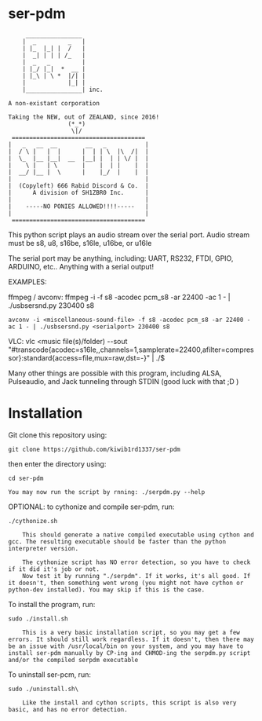 # ser-pdm
	     ________________
	    |  _         _   |
	    | |_  |_| |  /   |
	    |  _| | | | /_   |
	    |  _   _         |
	    | |_/ |_|  *  __ |
	    | |_\ | \ *  |/| |
	    |            |_| |
	    |________________| inc.

	A non-existant corporation
	
	Taking the NEW, out of ZEALAND, since 2016!
	                 (*_*)
	                  \|/
	 ======================================
	|   _   __  __        __   _           |
	|  / \ |   |  |      |  | | \  |\  /|  |
	|  \_  |__ |__|  __  |__| |  | | \/ |  |
	|    \ |   | \       |    |  | |    |  |
	|  __/ |__ |  \      |    |_/  |    |  |
	|                                      |
	|  (Copyleft) 666 Rabid Discord & Co.  |
	|      A division of SH1ZBR0 Inc.      |
	|                                      |
	|    -----NO PONIES ALLOWED!!!!-----   |
	|                                      |
	 ======================================

This python script plays an audio stream over the serial port.
Audio stream must be s8, u8, s16be, s16le, u16be, or u16le

The serial port may be anything, including:
UART, RS232, FTDI, GPIO, ARDUINO, etc.. Anything with a serial output!

EXAMPLES:

ffmpeg / avconv:
	ffmpeg -i <miscellaneous-sound-file> -f s8 -acodec pcm_s8 -ar 22400 -ac 1 - | ./usbsersnd.py <serialport> 230400 s8

	avconv -i <miscellaneous-sound-file> -f s8 -acodec pcm_s8 -ar 22400 -ac 1 - | ./usbsersnd.py <serialport> 230400 s8

VLC:
	vlc <music file(s)/folder) --sout \"#transcode{acodec=s16le,,channels=1,samplerate=22400,afilter=compressor}:standard{access=file,mux=raw,dst=-}\" | ./$

Many other things are possible with this program, including ALSA, Pulseaudio, and Jack tunneling through STDIN (good luck with that ;D )

# Installation

Git clone this repository using:

	git clone https://github.com/kiwib1rd1337/ser-pdm

then enter the directory using:

	cd ser-pdm

	You may now run the script by rnning: ./serpdm.py --help

OPTIONAL: to cythonize and compile ser-pdm, run:

	./cythonize.sh

		This should generate a native compiled executable using cython and gcc. The resulting executable should be faster than the python interpreter version.
	
		The cythonize script has NO error detection, so you have to check if it did it's job or not.
		Now test it by running "./serpdm". If it works, it's all good. If it doesn't, then something went wrong (you might not have cython or python-dev installed). You may skip if this is the case.

To install the program, run:

	sudo ./install.sh
	
		This is a very basic installation script, so you may get a few errors. It should still work regardless. If it doesn't, then there may be an issue with /usr/local/bin on your system, and you may have to install ser-pdm manually by CP-ing and CHMOD-ing the serpdm.py script and/or the compiled serpdm executable

To uninstall ser-pcm, run:
	
	sudo ./uninstall.sh\

		Like the install and cython scripts, this script is also very basic, and has no error detection.
